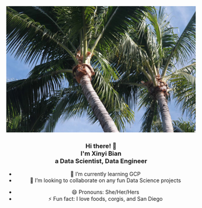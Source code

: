 <!-- ### Hi there 👋 -->


<div align="center">
  <a href="https://xxionias.github.io/myportfolio/"><img src="images/header.jpg" alt="My Memory in Miami"></a>

  <br>
  
<h3>Hi there! 👋<br>I'm Xinyi Bian<br>a Data Scientist, Data Engineer</h3>


<!-- - 🔭 I’m currently working on -->
- 🌱 I’m currently learning GCP
- 👯 I’m looking to collaborate on any fun Data Science projects
<!-- - 🤔 I’m looking for help with ... -->
<!-- - 💬 Ask me about ... -->
<!-- - 📫 How to reach me: -->
- 😄 Pronouns: She/Her/Hers
- ⚡ Fun fact: I love foods, corgis, and San Diego 
